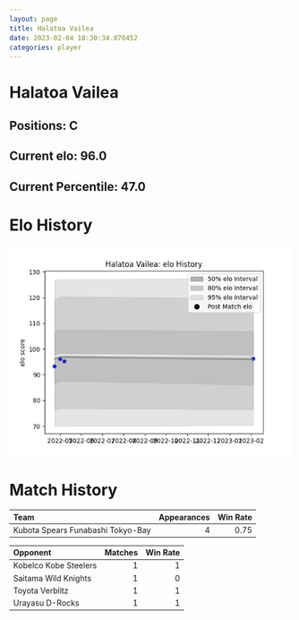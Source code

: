 ```yaml
---  
layout: page  
title: Halatoa Vailea  
date: 2023-02-04 18:30:34.076452  
categories: player  
---
```

# Halatoa Vailea

## Positions: C

## Current elo: 96.0

## Current Percentile: 47.0

# Elo History


![elo history](history_HalatoaVailea.png)
# Match History


| Team                              |   Appearances |   Win Rate |
|:----------------------------------|--------------:|-----------:|
| Kubota Spears Funabashi Tokyo-Bay |             4 |       0.75 |

| Opponent              |   Matches |   Win Rate |
|:----------------------|----------:|-----------:|
| Kobelco Kobe Steelers |         1 |          1 |
| Saitama Wild Knights  |         1 |          0 |
| Toyota Verblitz       |         1 |          1 |
| Urayasu D-Rocks       |         1 |          1 |